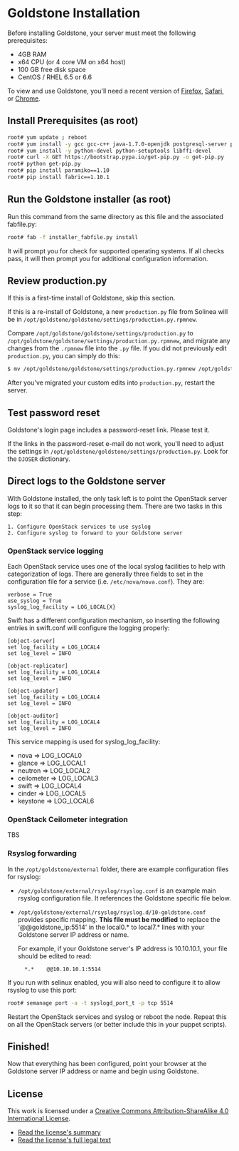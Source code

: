 # Goldstone Installation

Before installing Goldstone, your server must meet the following prerequisites:

* 4GB RAM
* x64 CPU (or 4 core VM on x64 host)
* 100 GB free disk space
* CentOS / RHEL 6.5 or 6.6

To view and use Goldstone, you'll need a recent version of [Firefox](https://www.mozilla.org/en-US/firefox/products/), [Safari](https://www.apple.com/safari/), or [Chrome](https://www.google.com/intl/en-US/chrome/browser).

## Install Prerequisites (as root)

```bash
root# yum update ; reboot
root# yum install -y gcc gcc-c++ java-1.7.0-openjdk postgresql-server postgresql-devel git
root# yum install -y python-devel python-setuptools libffi-devel
root# curl -X GET https://bootstrap.pypa.io/get-pip.py -o get-pip.py
root# python get-pip.py
root# pip install paramiko==1.10
root# pip install fabric==1.10.1    
```

## Run the Goldstone installer (as root)

Run this command from the same directory as this file and the associated fabfile.py:

```bash
root# fab -f installer_fabfile.py install
```

It will prompt you for check for supported operating systems. If all checks 
pass, it will then prompt you for additional configuration information.

## Review production.py

If this is a first-time install of Goldstone, skip this section.

If this is a re-install of Goldstone, a new `production.py` file from Solinea will be in
`/opt/goldstone/goldstone/settings/production.py.rpmnew`.

Compare `/opt/goldstone/goldstone/settings/production.py` to
`/opt/goldstone/goldstone/settings/production.py.rpmnew`, and migrate any changes from the `.rpmnew` file into the `.py` file. If you did not previously edit `production.py`, you can simply do this:

```bash
$ mv /opt/goldstone/goldstone/settings/production.py.rpmnew /opt/goldstone/goldstone/settings.production.py.
```

After you've migrated your custom edits into `production.py`, restart the server.


## Test password reset

Goldstone's login page includes a password-reset link. Please test it.

If the links in the password-reset e-mail do not work, you'll need to adjust the settings in `/opt/goldstone/goldstone/settings/production.py`. Look for the `DJOSER` dictionary.


## Direct logs to the Goldstone server

With Goldstone installed, the only task left is to point the OpenStack server logs to it so that it can begin processing them. There are two tasks in this step:

    1. Configure OpenStack services to use syslog
    2. Configure syslog to forward to your Goldstone server


### OpenStack service logging

Each OpenStack service uses one of the local syslog facilities to help with categorization of logs.  There are generally three fields to set in the configuration file for a service (i.e. `/etc/nova/nova.conf`).  They are:

    verbose = True
    use_syslog = True
    syslog_log_facility = LOG_LOCAL{X}

Swift has a different configuration mechanism, so inserting the following entries in swift.conf will configure the logging properly:

    [object-server]
    set log_facility = LOG_LOCAL4
    set log_level = INFO

    [object-replicator]
    set log_facility = LOG_LOCAL4
    set log_level = INFO

    [object-updater]
    set log_facility = LOG_LOCAL4
    set log_level = INFO

    [object-auditor]
    set log_facility = LOG_LOCAL4
    set log_level = INFO

This service mapping is used for syslog_log_facility:

* nova => LOG_LOCAL0
* glance => LOG_LOCAL1
* neutron => LOG_LOCAL2
* ceilometer => LOG_LOCAL3
* swift => LOG_LOCAL4
* cinder => LOG_LOCAL5
* keystone => LOG_LOCAL6


### OpenStack Ceilometer integration

TBS

### Rsyslog forwarding

In the `/opt/goldstone/external` folder, there are example configuration files for rsyslog:

* `/opt/goldstone/external/rsyslog/rsyslog.conf` is an example main rsyslog configuration file. It references the Goldstone specific file below.
* `/opt/goldstone/external/rsyslog/rsyslog.d/10-goldstone.conf` provides specific mapping. **This file must be modified** to replace the '@@goldstone_ip:5514' in the local0.* to local7.* lines with your Goldstone server IP address or name.

    For example, if your Goldstone server's IP address is 10.10.10.1, your file should be edited to read:

        *.*    @@10.10.10.1:5514    

If you run with selinux enabled, you will also need to configure it to allow rsyslog to use this port:

```bash
root# semanage port -a -t syslogd_port_t -p tcp 5514
```

Restart the OpenStack services and syslog or reboot the node. Repeat this on all the OpenStack servers (or better include this in your puppet scripts).


## Finished!

Now that everything has been configured, point your browser at the Goldstone server IP address or name and begin using Goldstone.


## License

This work is licensed under a [Creative Commons Attribution-ShareAlike 4.0 International License](http://creativecommons.org/licenses/by-sa/4.0/).

* [Read the license's summary](http://creativecommons.org/licenses/by-sa/4.0/)
* [Read the license's full legal text](http://creativecommons.org/licenses/by-sa/4.0/legalcode)
